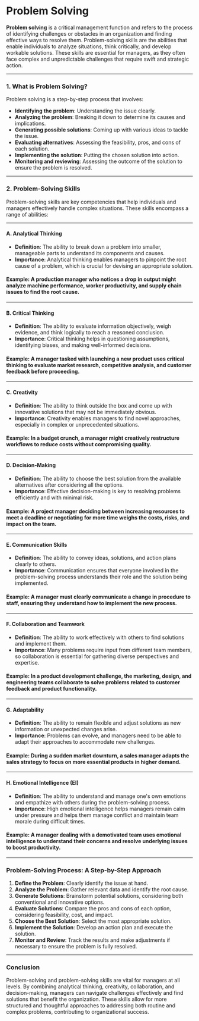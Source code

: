 # Problem Solving

**Problem solving** is a critical management function and refers to the process of identifying challenges or obstacles in an organization and finding effective ways to resolve them. Problem-solving skills are the abilities that enable individuals to analyze situations, think critically, and develop workable solutions. These skills are essential for managers, as they often face complex and unpredictable challenges that require swift and strategic action.

---

### **1. What is Problem Solving?**

Problem solving is a step-by-step process that involves:

- **Identifying the problem**: Understanding the issue clearly.
- **Analyzing the problem**: Breaking it down to determine its causes and implications.
- **Generating possible solutions**: Coming up with various ideas to tackle the issue.
- **Evaluating alternatives**: Assessing the feasibility, pros, and cons of each solution.
- **Implementing the solution**: Putting the chosen solution into action.
- **Monitoring and reviewing**: Assessing the outcome of the solution to ensure the problem is resolved.

---

### **2. Problem-Solving Skills**

Problem-solving skills are key competencies that help individuals and managers effectively handle complex situations. These skills encompass a range of abilities:

---

#### **A. Analytical Thinking**

- **Definition**: The ability to break down a problem into smaller, manageable parts to understand its components and causes.
- **Importance**: Analytical thinking enables managers to pinpoint the root cause of a problem, which is crucial for devising an appropriate solution.

#### **Example**: A production manager who notices a drop in output might analyze machine performance, worker productivity, and supply chain issues to find the root cause.

---

#### **B. Critical Thinking**

- **Definition**: The ability to evaluate information objectively, weigh evidence, and think logically to reach a reasoned conclusion.
- **Importance**: Critical thinking helps in questioning assumptions, identifying biases, and making well-informed decisions.

#### **Example**: A manager tasked with launching a new product uses critical thinking to evaluate market research, competitive analysis, and customer feedback before proceeding.

---

#### **C. Creativity**

- **Definition**: The ability to think outside the box and come up with innovative solutions that may not be immediately obvious.
- **Importance**: Creativity enables managers to find novel approaches, especially in complex or unprecedented situations.

#### **Example**: In a budget crunch, a manager might creatively restructure workflows to reduce costs without compromising quality.

---

#### **D. Decision-Making**

- **Definition**: The ability to choose the best solution from the available alternatives after considering all the options.
- **Importance**: Effective decision-making is key to resolving problems efficiently and with minimal risk.

#### **Example**: A project manager deciding between increasing resources to meet a deadline or negotiating for more time weighs the costs, risks, and impact on the team.

---

#### **E. Communication Skills**

- **Definition**: The ability to convey ideas, solutions, and action plans clearly to others.
- **Importance**: Communication ensures that everyone involved in the problem-solving process understands their role and the solution being implemented.

#### **Example**: A manager must clearly communicate a change in procedure to staff, ensuring they understand how to implement the new process.

---

#### **F. Collaboration and Teamwork**

- **Definition**: The ability to work effectively with others to find solutions and implement them.
- **Importance**: Many problems require input from different team members, so collaboration is essential for gathering diverse perspectives and expertise.

#### **Example**: In a product development challenge, the marketing, design, and engineering teams collaborate to solve problems related to customer feedback and product functionality.

---

#### **G. Adaptability**

- **Definition**: The ability to remain flexible and adjust solutions as new information or unexpected changes arise.
- **Importance**: Problems can evolve, and managers need to be able to adapt their approaches to accommodate new challenges.

#### **Example**: During a sudden market downturn, a sales manager adapts the sales strategy to focus on more essential products in higher demand.

---

#### **H. Emotional Intelligence (EI)**

- **Definition**: The ability to understand and manage one's own emotions and empathize with others during the problem-solving process.
- **Importance**: High emotional intelligence helps managers remain calm under pressure and helps them manage conflict and maintain team morale during difficult times.

#### **Example**: A manager dealing with a demotivated team uses emotional intelligence to understand their concerns and resolve underlying issues to boost productivity.

---

### **Problem-Solving Process: A Step-by-Step Approach**

1. **Define the Problem**: Clearly identify the issue at hand.
2. **Analyze the Problem**: Gather relevant data and identify the root cause.
3. **Generate Solutions**: Brainstorm potential solutions, considering both conventional and innovative options.
4. **Evaluate Solutions**: Compare the pros and cons of each option, considering feasibility, cost, and impact.
5. **Choose the Best Solution**: Select the most appropriate solution.
6. **Implement the Solution**: Develop an action plan and execute the solution.
7. **Monitor and Review**: Track the results and make adjustments if necessary to ensure the problem is fully resolved.

---

### **Conclusion**

Problem-solving and problem-solving skills are vital for managers at all levels. By combining analytical thinking, creativity, collaboration, and decision-making, managers can navigate challenges effectively and find solutions that benefit the organization. These skills allow for more structured and thoughtful approaches to addressing both routine and complex problems, contributing to organizational success.